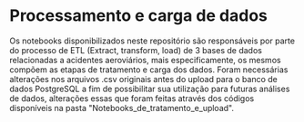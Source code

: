 # Processamento e carga de dados
Os notebooks disponibilizados neste repositório são responsáveis por parte do processo de ETL (Extract, transform, load) de 3 bases de dados relacionadas a acidentes aeroviários, mais especificamente, os mesmos compõem as etapas de tratamento e carga dos dados. Foram necessárias alterações nos arquivos .csv originais antes do upload para o banco de dados PostgreSQL a fim de possibilitar sua utilização para futuras análises de dados, alterações essas que foram feitas através dos códigos disponíveis na pasta "Notebooks_de_tratamento_e_upload".
